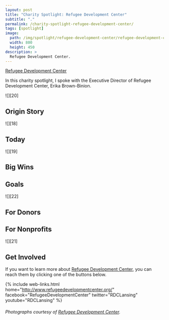 ```yaml
---
layout: post
title: "Charity Spotlight: Refugee Development Center"
subtitle: "."
permalink: /charity-spotlight-refugee-development-center/
tags: [spotlight]
image:
  path: /img/spotlight/refugee-development-center/refugee-development-center-.jpg
  width: 800
  height: 450
description: >
  Refugee Development Center.
---
```


[Refugee Development Center][1]

In this charity spotlight, I spoke with the Executive Director of Refugee Development Center, Erika Brown-Binion.

![][20]

## Origin Story



![][18]

## Today



![][19]

## Big Wins



## Goals



![][22]

## For Donors



## For Nonprofits



![][21]

## Get Involved

If you want to learn more about [Refugee Development Center][1], you can reach them by clicking one of the buttons below.

{% include web-links.html home="http://www.refugeedevelopmentcenter.org/" facebook="RefugeeDevelopmentCenter" twitter="RDCLansing" youtube="RDCLansing" %}

###### Photographs courtesy of [Refugee Development Center][1].



[1]: http://www.refugeedevelopmentcenter.org/ "Refugee Development Center Homepage"
[2]: /img/spotlight/refugee-development-center/refugee-development-center-.jpg "."
[3]: /img/spotlight/refugee-development-center/refugee-development-center-.jpg "."
[4]: /img/spotlight/refugee-development-center/refugee-development-center-.jpg "."
[5]: /img/spotlight/refugee-development-center/refugee-development-center-.jpg "."
[6]: /img/spotlight/refugee-development-center/refugee-development-center-.jpg "."
